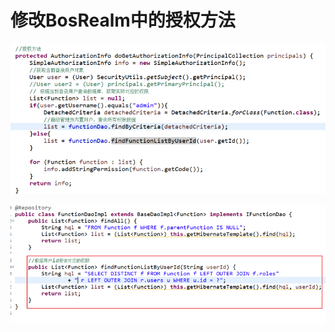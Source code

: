 # 修改BosRealm中的授权方法

![](../../../.gitbook/assets/image%20%2858%29.png)

![](../../../.gitbook/assets/image%20%28231%29.png)

